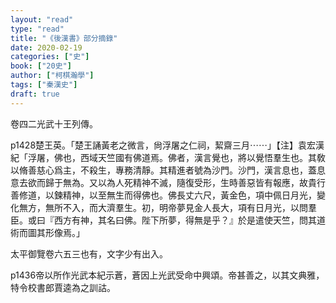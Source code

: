 ```yaml
---
layout: "read"
type: "read"
title: "《後漢書》部分摘錄"
date: 2020-02-19
categories: ["史"]
book: ["20史"]
author: ["柯棋瀚學"]
tags: ["秦漢史"]
draft: true
---
```


卷四二光武十王列傳。

p1428楚王英。「楚王誦黃老之微言，尙浮屠之仁祠，絜齋三月⋯⋯」【注】袁宏<v>漢紀</v>「浮屠，佛也，西域天竺國有佛道焉。佛者，漢言覺也，將以覺悟羣生也。其敎以脩善慈心爲主，不殺生，專務清靜。其精進者號為沙門。沙門，漢言息也，蓋息意去欲而歸于無為。又以為人死精神不滅，隨復受形，生時善惡皆有報應，故貴行善修道，以鍊精神，以至無生而得佛也。佛長丈六尺，黃金色，項中佩日月光，變化無方，無所不入，而大濟羣生。初，明帝夢見金人長大，項有日月光，以問羣臣。或曰『西方有神，其名曰佛。陛下所夢，得無是乎？』於是遣使天竺，問其道術而圖其形像焉。」

太平御覽卷六五三也有，文字少有出入。

p1436帝以所作<v>光武本紀</v>示蒼，蒼因上光武受命中興頌。帝甚善之，以其文典雅，特令校書郎賈逵為之訓詁。
